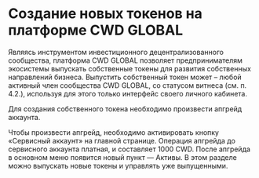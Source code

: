 # Создание новых токенов на платформе CWD GLOBAL

Являясь инструментом инвестиционного децентрализованного сообщества, платформа CWD GLOBAL позволяет предпринимателям экосистемы выпускать собственные токены для развития собственных направлений бизнеса. Выпустить собственный токен может – любой активный член сообщества CWD GLOBAL, со статусом витнеса (см. п. 4.2.), используя для этого только интерфейс своего личного кабинета.

Для создания собственного токена необходимо произвести апгрейд аккаунта.

Чтобы произвести апгрейд, необходимо активировать кнопку «Сервисный аккаунт» на главной странице. Операция апгрейда до сервисного аккаунта платная, и составляет 1000 CWD. После апгрейда в основном меню появится новый пункт — Активы. В этом разделе можно выпускать новые токены и управлять уже выпущенными.
